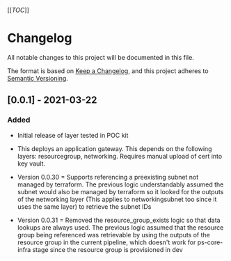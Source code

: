 [[_TOC_]]

# Changelog

All notable changes to this project will be documented in this file.

The format is based on [Keep a Changelog](https://keepachangelog.com/en/1.0.0/),
and this project adheres to [Semantic Versioning](https://semver.org/spec/v2.0.0.html).

## [0.0.1] - 2021-03-22

### Added

- Initial release of layer tested in POC kit
- This deploys an application gateway. This depends on the following layers: resourcegroup, networking. Requires manual upload of cert into key vault.

- Version 0.0.30 = Supports referencing a preexisting subnet not managed by terraform.
                   The previous logic understandably assumed the subnet would also be managed by terraform so it looked for the outputs of the networking layer (This applies to networkingsubnet too since it uses the same layer) to retrieve the subnet IDs
- Version 0.0.31 = Removed the resource_group_exists logic so that data lookups are always used.
                   The previous logic assumed that the resource group being referenced was retrievable by using the outputs of the resource group in the current pipeline, which doesn't work for ps-core-infra stage since the resource group is provisioned in dev
                 
